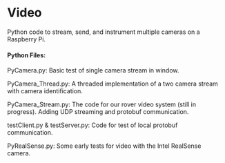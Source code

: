 # Video
Python code to stream, send, and instrument multiple cameras on a Raspberry Pi.

#### Python Files:

PyCamera.py: Basic test of single camera stream in window.

PyCamera_Thread.py: A threaded implementation of a two camera stream with camera identification.

PyCamera_Stream.py: The code for our rover video system (still in progress). Adding UDP streaming and protobuf communication.

testClient.py & testServer.py: Code for test of local protobuf communication.

PyRealSense.py: Some early tests for video with the Intel RealSense camera.
